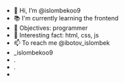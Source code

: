 - 👋 Hi, I’m @islombekoo9
- 📚 I'm currently learning the frontend
- 🎯 Objectives: programmer
- 🎲 Interesting fact: html, css, js
- 📫 To reach me @ibotov_islombek
- _islombekoo9
- .
- .
- 

<!---
islombekoo9/islombekoo9 is a ✨ special ✨ repository because its `README.md` (this file) appears on your GitHub profile.
You can click the Preview link to take a look at your changes.
--->
